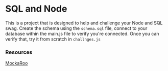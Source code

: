 # SQL and Node
This is a project that is designed to help and challenge your Node and SQL swag. Create the schema using the `schema.sql` file, connect to your database within the main.js file to verify you're connected. Once you can verify that, try it from scratch in `challnges.js`

### Resources
[MockaRoo](https://mockaroo.com/ "Mockaroo")